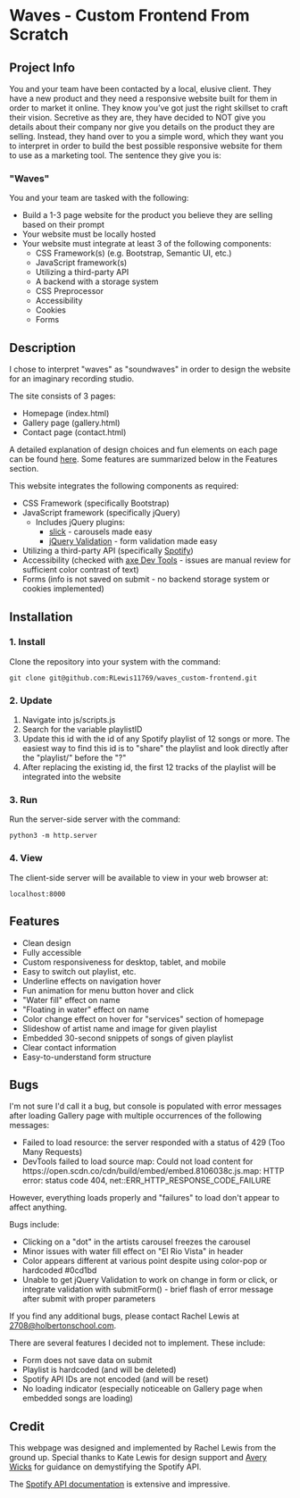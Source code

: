 # Waves - Custom Frontend From Scratch

## Project Info

You and your team have been contacted by a local, elusive client. They have a new product and they need a responsive website built for them in order to market it online. They know you’ve got just the right skillset to craft their vision. Secretive as they are, they have decided to NOT give you details about their company nor give you details on the product they are selling. Instead, they hand over to you a simple word, which they want you to interpret in order to build the best possible responsive website for them to use as a marketing tool. The sentence they give you is:

### "Waves"

You and your team are tasked with the following:

- Build a 1-3 page website for the product you believe they are selling based on their prompt
- Your website must be locally hosted
- Your website must integrate at least 3 of the following components:
	- CSS Framework(s) (e.g. Bootstrap, Semantic UI, etc.)
	- JavaScript framework(s)
	- Utilizing a third-party API
	- A backend with a storage system
	- CSS Preprocessor
	- Accessibility
	- Cookies
	- Forms

## Description

I chose to interpret "waves" as "soundwaves" in order to design the website for an imaginary recording studio.

The site consists of 3 pages:
- Homepage (index.html)
- Gallery page (gallery.html)
- Contact page (contact.html)

A detailed explanation of design choices and fun elements on each page can be found [here](https://github.com/RLewis11769/waves_custom-frontend/blob/main/pitch.md). Some features are summarized below in the Features section.

This website integrates the following components as required:
- CSS Framework (specifically Bootstrap)
- JavaScript framework (specifically jQuery)
	- Includes jQuery plugins:
		- [slick](https://kenwheeler.github.io/slick/) - carousels made easy
		- [jQuery Validation](https://jqueryvalidation.org/) - form validation made easy
- Utilizing a third-party API (specifically [Spotify](https://developer.spotify.com/))
- Accessibility (checked with [axe Dev Tools](https://www.deque.com/axe/devtools/) - issues are manual review for sufficient color contrast of text)
- Forms (info is not saved on submit - no backend storage system or cookies implemented)

## Installation

### 1. Install

Clone the repository into your system with the command:

```
git clone git@github.com:RLewis11769/waves_custom-frontend.git
```

### 2. Update

1. Navigate into js/scripts.js
2. Search for the variable playlistID
3. Update this id with the id of any Spotify playlist of 12 songs or more. The easiest way to find this id is to "share" the playlist and look directly after the "playlist/" before the "?"
4. After replacing the existing id, the first 12 tracks of the playlist will be integrated into the website

### 3. Run

Run the server-side server with the command:

```
python3 -m http.server
```

### 4. View

The client-side server will be available to view in your web browser at:

```
localhost:8000
```

## Features

- Clean design
- Fully accessible
- Custom responsiveness for desktop, tablet, and mobile
- Easy to switch out playlist, etc.
- Underline effects on navigation hover
- Fun animation for menu button hover and click
- "Water fill" effect on name
- "Floating in water" effect on name
- Color change effect on hover for "services" section of homepage
- Slideshow of artist name and image for given playlist
- Embedded 30-second snippets of songs of given playlist
- Clear contact information
- Easy-to-understand form structure

## Bugs

I'm not sure I'd call it a bug, but console is populated with error messages after loading Gallery page with multiple occurrences of the following messages:
- Failed to load resource: the server responded with a status of 429 (Too Many Requests)
- DevTools failed to load source map: Could not load content for https<nolink>://open.scdn.co/cdn/build/embed/embed.8106038c.js.map: HTTP error: status code 404, net::ERR_HTTP_RESPONSE_CODE_FAILURE

However, everything loads properly and "failures" to load don't appear to affect anything.

Bugs include:
- Clicking on a "dot" in the artists carousel freezes the carousel
- Minor issues with water fill effect on "El Rio Vista" in header
- Color appears different at various point despite using color-pop or hardcoded #0cd1bd
- Unable to get jQuery Validation to work on change in form or click, or integrate validation with submitForm() - brief flash of error message after submit with proper parameters

If you find any additional bugs, please contact Rachel Lewis at 2708@holbertonschool.com.

There are several features I decided not to implement. These include:
- Form does not save data on submit
- Playlist is hardcoded (and will be deleted)
- Spotify API IDs are not encoded (and will be reset)
- No loading indicator (especially noticeable on Gallery page when embedded songs are loading)

## Credit

This webpage was designed and implemented by Rachel Lewis from the ground up. Special thanks to Kate Lewis for design support and [Avery Wicks](https://github.com/awicks44) for guidance on demystifying the Spotify API.

The [Spotify API documentation](https://developer.spotify.com/documentation/web-api/reference/#/) is extensive and impressive.

